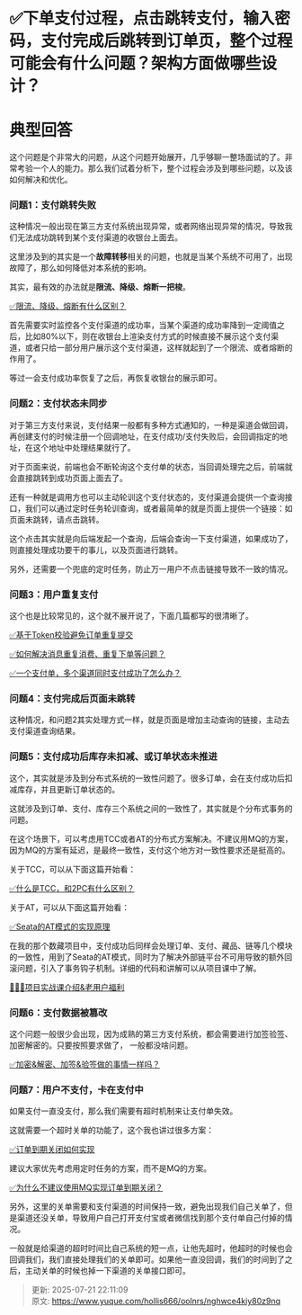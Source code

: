 # ✅下单支付过程，点击跳转支付，输入密码，支付完成后跳转到订单页，整个过程可能会有什么问题？架构方面做哪些设计？

# 典型回答


这个问题是个非常大的问题，从这个问题开始展开，几乎够聊一整场面试的了。非常考验一个人的能力。那么我们试着分析下，整个过程会涉及到哪些问题，以及该如何解决和优化。



### 问题1：支付跳转失败


这种情况一般出现在第三方支付系统出现异常，或者网络出现异常的情况，导致我们无法成功跳转到某个支付渠道的收银台上面去。



这里涉及到的其实是一个**故障转移**相关的问题，也就是当某个系统不可用了，出现故障了，那么如何降低对本系统的影响。



其实，最有效的办法就是**限流、降级、熔断一把梭**。



[✅限流、降级、熔断有什么区别？](https://www.yuque.com/hollis666/oolnrs/etgovbs6bgphlqso)



首先需要实时监控各个支付渠道的成功率，当某个渠道的成功率降到一定阈值之后，比如80%以下，则在收银台上渲染支付方式的时候直接不展示这个支付渠道，或者只给一部分用户展示这个支付渠道，这样就起到了一个限流、或者熔断的作用了。



等过一会支付成功率恢复了之后，再恢复收银台的展示即可。



### 问题2：支付状态未同步


对于第三方支付来说，支付结果一般都有多种方式通知的，一种是渠道会做回调，再创建支付的时候注册一个回调地址，在支付成功/支付失败后，会回调指定的地址，在这个地址中处理结果就行了。



对于页面来说，前端也会不断轮询这个支付单的状态，当回调处理完之后，前端就会直接跳转到成功页面上面去了。



还有一种就是调用方也可以主动轮训这个支付状态的，支付渠道会提供一个查询接口，我们可以通过定时任务轮训查询，或者最简单的就是页面上提供一个链接：如页面未跳转，请点击跳转。



这个点击其实就是向后端发起一个查询，后端会查询一下支付渠道，如果成功了，则直接处理成功要干的事儿，以及页面进行跳转。



另外，还需要一个兜底的定时任务，防止万一用户不点击链接导致不一致的情况。



### 问题3：用户重复支付


这个也是比较常见的，这个就不展开说了，下面几篇都写的很清晰了。



[✅基于Token校验避免订单重复提交](https://www.yuque.com/hollis666/oolnrs/pwcy754u79o8h9a1)



[✅如何解决消息重复消费、重复下单等问题？](https://www.yuque.com/hollis666/oolnrs/paqecpn87o0v6np5)



[✅一个支付单，多个渠道同时支付成功了怎么办？](https://www.yuque.com/hollis666/oolnrs/gqtxugdhs2zg2axw)



### 问题4：支付完成后页面未跳转


这种情况，和问题2其实处理方式一样，就是页面是增加主动查询的链接，主动去支付渠道查询结果。



### 问题5：支付成功后库存未扣减、或订单状态未推进


这个，其实就是涉及到分布式系统的一致性问题了。很多订单，会在支付成功后扣减库存，并且更新订单状态的。



这就涉及到订单、支付、库存三个系统之间的一致性了，其实就是个分布式事务的问题。



在这个场景下，可以考虑用TCC或者AT的分布式方案解决。不建议用MQ的方案，因为MQ的方案有延迟，是最终一致性，支付这个地方对一致性要求还是挺高的。



关于TCC，可以从下面这篇开始看：



[✅什么是TCC，和2PC有什么区别？](https://www.yuque.com/hollis666/oolnrs/xhvbak3ouy6xqiml)



关于AT，可以从下面这篇开始看：



[✅Seata的AT模式的实现原理](https://www.yuque.com/hollis666/oolnrs/me3ge4vavi0fokgq)



在我的那个数藏项目中，支付成功后同样会处理订单、支付、藏品、链等几个模块的一致性，用到了Seata的AT模式，同时为了解决外部链平台不可用导致的额外回滚问题，引入了事务钩子机制。详细的代码和讲解可以从项目课中了解。



[🧣🧣🧣项目实战课介绍&老用户福利](https://www.yuque.com/hollis666/oolnrs/dgolk0cckpb94sia)



### 问题6：支付数据被篡改


这个问题一般很少会出现，因为成熟的第三方支付系统，都会需要进行加签验签、加密解密的。只要按照要求做了， 一般都没啥问题。



[✅加密&解密、加签&验签做的事情一样吗？](https://www.yuque.com/hollis666/oolnrs/oq72da9rrpyt34g8)



### 问题7：用户不支付，卡在支付中


如果支付一直没支付，那么我们需要有超时机制来让支付单失效。



这就需要一个超时关单的功能了，这个我也讲过很多方案：



[✅订单到期关闭如何实现](https://www.yuque.com/hollis666/oolnrs/tg0ehg)



建议大家优先考虑用定时任务的方案，而不是MQ的方案。



[✅为什么不建议使用MQ实现订单到期关闭？](https://www.yuque.com/hollis666/oolnrs/mgisesnbgdoirure)



另外，这里的关单需要和支付渠道的时间保持一致，避免出现我们自己关单了，但是渠道还没关单，导致用户自己打开支付宝或者微信找到那个支付单自己付掉的情况。



一般就是给渠道的超时时间比自己系统的短一点，让他先超时，他超时的时候也会回调我们，我们直接处理我们的关单即可。如果他一直没回调，我们的时间到了之后，主动关单的时候也掉一下渠道的关单接口即可。



> 更新: 2025-07-21 22:11:09  
> 原文: <https://www.yuque.com/hollis666/oolnrs/nghwce4kiy80z9nq>